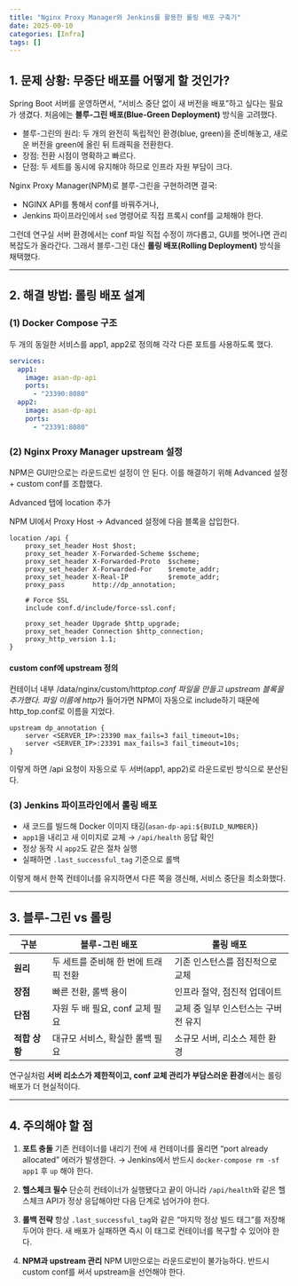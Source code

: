 ```yaml
---
title: "Nginx Proxy Manager와 Jenkins를 활용한 롤링 배포 구축기"
date: 2025-00-10
categories: [Infra]
tags: []
---
```


## 1. 문제 상황: 무중단 배포를 어떻게 할 것인가?

Spring Boot 서버를 운영하면서, “서비스 중단 없이 새 버전을 배포”하고 싶다는 필요가 생겼다.
처음에는 **블루-그린 배포(Blue-Green Deployment)** 방식을 고려했다.

- 블루-그린의 원리: 두 개의 완전히 독립적인 환경(blue, green)을 준비해놓고, 새로운 버전을 green에 올린 뒤 트래픽을 전환한다.
- 장점: 전환 시점이 명확하고 빠르다.
- 단점: 두 세트를 동시에 유지해야 하므로 인프라 자원 부담이 크다.

Nginx Proxy Manager(NPM)로 블루-그린을 구현하려면 결국:

- NGINX API를 통해서 conf를 바꿔주거나,
- Jenkins 파이프라인에서 `sed` 명령어로 직접 프록시 conf를 교체해야 한다.

그런데 연구실 서버 환경에서는 conf 파일 직접 수정이 까다롭고, GUI를 벗어나면 관리 복잡도가 올라간다.
그래서 블루-그린 대신 **롤링 배포(Rolling Deployment)** 방식을 채택했다.

---

## 2. 해결 방법: 롤링 배포 설계

### (1) Docker Compose 구조

두 개의 동일한 서비스를 app1, app2로 정의해 각각 다른 포트를 사용하도록 했다.

```yaml
services:
  app1:
    image: asan-dp-api
    ports:
      - "23390:8080"
  app2:
    image: asan-dp-api
    ports:
      - "23391:8080"
```

### (2) Nginx Proxy Manager upstream 설정

NPM은 GUI만으로는 라운드로빈 설정이 안 된다.
이를 해결하기 위해 Advanced 설정 + custom conf를 조합했다.

Advanced 탭에 location 추가

NPM UI에서 Proxy Host → Advanced 설정에 다음 블록을 삽입한다.

```
location /api {
    proxy_set_header Host $host;
    proxy_set_header X-Forwarded-Scheme $scheme;
    proxy_set_header X-Forwarded-Proto  $scheme;
    proxy_set_header X-Forwarded-For    $remote_addr;
    proxy_set_header X-Real-IP          $remote_addr;
    proxy_pass       http://dp_annotation;

    # Force SSL
    include conf.d/include/force-ssl.conf;

    proxy_set_header Upgrade $http_upgrade;
    proxy_set_header Connection $http_connection;
    proxy_http_version 1.1;
}
```

#### custom conf에 upstream 정의

컨테이너 내부 /data/nginx/custom/http*top.conf 파일을 만들고 upstream 블록을 추가했다.
파일 이름에 http*가 들어가면 NPM이 자동으로 include하기 때문에 http_top.conf로 이름을 지었다.

```
upstream dp_annotation {
    server <SERVER_IP>:23390 max_fails=3 fail_timeout=10s;
    server <SERVER_IP>:23391 max_fails=3 fail_timeout=10s;
}
```

이렇게 하면 /api 요청이 자동으로 두 서버(app1, app2)로 라운드로빈 방식으로 분산된다.

### (3) Jenkins 파이프라인에서 롤링 배포

- 새 코드를 빌드해 Docker 이미지 태깅(`asan-dp-api:${BUILD_NUMBER}`)
- `app1`을 내리고 새 이미지로 교체 → `/api/health` 응답 확인
- 정상 동작 시 `app2`도 같은 절차 실행
- 실패하면 `.last_successful_tag` 기준으로 롤백

이렇게 해서 한쪽 컨테이너를 유지하면서 다른 쪽을 갱신해, 서비스 중단을 최소화했다.

---

## 3. 블루-그린 vs 롤링

| 구분          | 블루-그린 배포                       | 롤링 배포                           |
| ------------- | ------------------------------------ | ----------------------------------- |
| **원리**      | 두 세트를 준비해 한 번에 트래픽 전환 | 기존 인스턴스를 점진적으로 교체     |
| **장점**      | 빠른 전환, 롤백 용이                 | 인프라 절약, 점진적 업데이트        |
| **단점**      | 자원 두 배 필요, conf 교체 필요      | 교체 중 일부 인스턴스는 구버전 유지 |
| **적합 상황** | 대규모 서비스, 확실한 롤백 필요      | 소규모 서버, 리소스 제한 환경       |

연구실처럼 **서버 리소스가 제한적이고, conf 교체 관리가 부담스러운 환경**에서는 롤링 배포가 더 현실적이다.

---

## 4. 주의해야 할 점

1. **포트 충돌**
   기존 컨테이너를 내리기 전에 새 컨테이너를 올리면 “port already allocated” 에러가 발생한다.
   → Jenkins에서 반드시 `docker-compose rm -sf app1` 후 `up` 해야 한다.

2. **헬스체크 필수**
   단순히 컨테이너가 실행됐다고 끝이 아니라
   `/api/health`와 같은 헬스체크 API가 정상 응답해야만 다음 단계로 넘어가야 한다.

3. **롤백 전략**
   항상 `.last_successful_tag`와 같은 “마지막 정상 빌드 태그”를 저장해 두어야 한다.
   새 배포가 실패하면 즉시 이 태그로 컨테이너를 복구할 수 있어야 한다.

4. **NPM과 upstream 관리**
   NPM UI만으로는 라운드로빈이 불가능하다.
   반드시 custom conf를 써서 upstream을 선언해야 한다.

